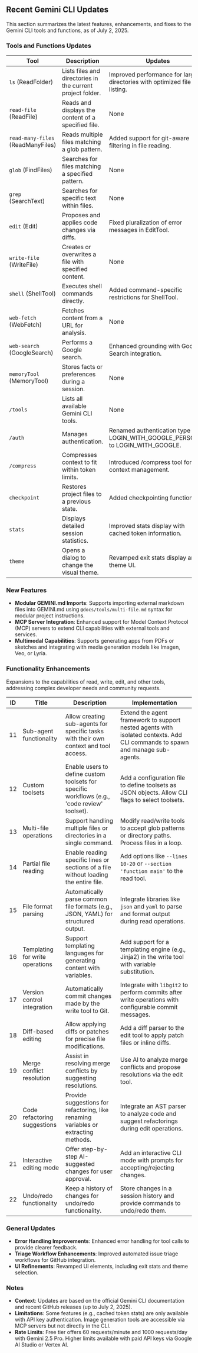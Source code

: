 ## Recent Gemini CLI Updates

This section summarizes the latest features, enhancements, and fixes to the Gemini CLI tools and functions, as of July 2, 2025.

### Tools and Functions Updates

| Tool                              | Description                                                | Updates                                                                      | Example                                                        |
| --------------------------------- | ---------------------------------------------------------- | ---------------------------------------------------------------------------- | -------------------------------------------------------------- |
| `ls` (ReadFolder)                 | Lists files and directories in the current project folder. | Improved performance for large directories with optimized file listing.      | `ls`                                                           |
| `read-file` (ReadFile)            | Reads and displays the content of a specified file.        | None                                                                         | `read-file src/index.js`                                       |
| `read-many-files` (ReadManyFiles) | Reads multiple files matching a glob pattern.              | Added support for git-aware filtering in file reading.                       | `read-many-files *.py`                                         |
| `glob` (FindFiles)                | Searches for files matching a specified pattern.           | None                                                                         | `glob **/*.json`                                               |
| `grep` (SearchText)               | Searches for specific text within files.                   | None                                                                         | `grep 'TODO' src/*.js`                                         |
| `edit` (Edit)                     | Proposes and applies code changes via diffs.               | Fixed pluralization of error messages in EditTool.                           | `edit src/index.js 'Add error handling to fetchData function'` |
| `write-file` (WriteFile)          | Creates or overwrites a file with specified content.       | None                                                                         | `write-file README.md 'Add project description'`               |
| `shell` (ShellTool)               | Executes shell commands directly.                          | Added command-specific restrictions for ShellTool.                           | `!npm install express`                                         |
| `web-fetch` (WebFetch)            | Fetches content from a URL for analysis.                   | None                                                                         | `web-fetch https://api.example.com/data`                       |
| `web-search` (GoogleSearch)       | Performs a Google search.                                  | Enhanced grounding with Google Search integration.                           | `web-search 'JavaScript async await tutorial'`                 |
| `memoryTool` (MemoryTool)         | Stores facts or preferences during a session.              | None                                                                         | `memoryTool 'Prefer async/await over promises'`                |
| `/tools`                          | Lists all available Gemini CLI tools.                      | None                                                                         | `/tools`                                                       |
| `/auth`                           | Manages authentication.                                    | Renamed authentication type LOGIN_WITH_GOOGLE_PERSONAL to LOGIN_WITH_GOOGLE. | `/auth`                                                        |
| `/compress`                       | Compresses context to fit within token limits.             | Introduced /compress tool for context management.                            | `/compress`                                                    |
| `checkpoint`                      | Restores project files to a previous state.                | Added checkpointing functionality.                                           | `checkpoint`                                                   |
| `stats`                           | Displays detailed session statistics.                      | Improved stats display with cached token information.                        | `stats`                                                        |
| `theme`                           | Opens a dialog to change the visual theme.                 | Revamped exit stats display and theme UI.                                    | `theme`                                                        |

### New Features

- **Modular GEMINI.md Imports**: Supports importing external markdown files into GEMINI.md using `@docs/tools/multi-file.md` syntax for modular project instructions.
- **MCP Server Integration**: Enhanced support for Model Context Protocol (MCP) servers to extend CLI capabilities with external tools and services.
- **Multimodal Capabilities**: Supports generating apps from PDFs or sketches and integrating with media generation models like Imagen, Veo, or Lyria.

### Functionality Enhancements

Expansions to the capabilities of read, write, edit, and other tools, addressing complex developer needs and community requests.

| ID  | Title                           | Description                                                                                  | Implementation                                                                                                               |
| --- | ------------------------------- | -------------------------------------------------------------------------------------------- | ---------------------------------------------------------------------------------------------------------------------------- |
| 11  | Sub-agent functionality         | Allow creating sub-agents for specific tasks with their own context and tool access.         | Extend the agent framework to support nested agents with isolated contexts. Add CLI commands to spawn and manage sub-agents. |
| 12  | Custom toolsets                 | Enable users to define custom toolsets for specific workflows (e.g., 'code review' toolset). | Add a configuration file to define toolsets as JSON objects. Allow CLI flags to select toolsets.                             |
| 13  | Multi-file operations           | Support handling multiple files or directories in a single command.                          | Modify read/write tools to accept glob patterns or directory paths. Process files in a loop.                                 |
| 14  | Partial file reading            | Enable reading specific lines or sections of a file without loading the entire file.         | Add options like `--lines 10-20` or `--section 'function main'` to the read tool.                                            |
| 15  | File format parsing             | Automatically parse common file formats (e.g., JSON, YAML) for structured output.            | Integrate libraries like `json` and `yaml` to parse and format output during read operations.                                |
| 16  | Templating for write operations | Support templating languages for generating content with variables.                          | Add support for a templating engine (e.g., Jinja2) in the write tool with variable substitution.                             |
| 17  | Version control integration     | Automatically commit changes made by the write tool to Git.                                  | Integrate with `libgit2` to perform commits after write operations with configurable commit messages.                        |
| 18  | Diff-based editing              | Allow applying diffs or patches for precise file modifications.                              | Add a diff parser to the edit tool to apply patch files or inline diffs.                                                     |
| 19  | Merge conflict resolution       | Assist in resolving merge conflicts by suggesting resolutions.                               | Use AI to analyze merge conflicts and propose resolutions via the edit tool.                                                 |
| 20  | Code refactoring suggestions    | Provide suggestions for refactoring, like renaming variables or extracting methods.          | Integrate an AST parser to analyze code and suggest refactorings during edit operations.                                     |
| 21  | Interactive editing mode        | Offer step-by-step AI-suggested changes for user approval.                                   | Add an interactive CLI mode with prompts for accepting/rejecting changes.                                                    |
| 22  | Undo/redo functionality         | Keep a history of changes for undo/redo functionality.                                       | Store changes in a session history and provide commands to undo/redo them.                                                   |

### General Updates

- **Error Handling Improvements**: Enhanced error handling for tool calls to provide clearer feedback.
- **Triage Workflow Enhancements**: Improved automated issue triage workflows for GitHub integration.
- **UI Refinements**: Revamped UI elements, including exit stats and theme selection.

### Notes

- **Context**: Updates are based on the official Gemini CLI documentation and recent GitHub releases (up to July 2, 2025).
- **Limitations**: Some features (e.g., cached token stats) are only available with API key authentication. Image generation tools are accessible via MCP servers but not directly in the CLI.
- **Rate Limits**: Free tier offers 60 requests/minute and 1000 requests/day with Gemini 2.5 Pro. Higher limits available with paid API keys via Google AI Studio or Vertex AI.
